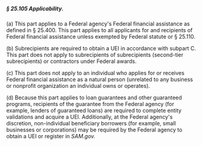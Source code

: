 ##### § 25.105 Applicability. #####

(a) This part applies to a Federal agency's Federal financial assistance as defined in § 25.400. This part applies to all applicants for and recipients of Federal financial assistance unless exempted by Federal statute or § 25.110.

(b) Subrecipients are required to obtain a UEI in accordance with subpart C. This part does not apply to subrecipients of subrecipients (second-tier subrecipients) or contractors under Federal awards.

(c) This part does not apply to an individual who applies for or receives Federal financial assistance as a natural person (unrelated to any business or nonprofit organization an individual owns or operates).

(d) Because this part applies to loan guarantees and other guaranteed programs, recipients of the guarantee from the Federal agency (for example, lenders of guaranteed loans) are required to complete entity validations and acquire a UEI. Additionally, at the Federal agency's discretion, non-individual beneficiary borrowers (for example, small businesses or corporations) may be required by the Federal agency to obtain a UEI or register in *SAM.gov.*